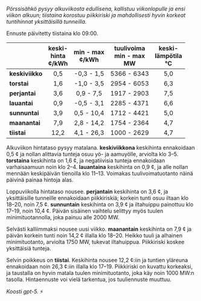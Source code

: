 *Pörssisähkö pysyy alkuviikosta edullisena, kallistuu viikonlopulle ja ensi viikon alkuun; tiistaina korostuu piikkiriski ja mahdollisesti hyvin korkeat tuntihinnat yksittäisillä tunneilla.*

Ennuste päivitetty tiistaina klo 09:00.

|  | keski-<br>hinta<br>¢/kWh | min - max<br>¢/kWh | tuulivoima<br>min - max<br>MW | keski-<br>lämpötila<br>°C |
|:-------------|:----------------:|:----------------:|:-------------:|:-------------:|
| **keskiviikko** | 0,5 | -0,3 - 1,5 | 5366 - 6343 | 5,0 |
| **torstai** | 1,6 | -1,0 - 3,5 | 2954 - 6053 | 6,3 |
| **perjantai** | 3,6 | 0,9 - 7,5 | 1917 - 2903 | 7,5 |
| **lauantai** | 0,9 | -0,5 - 3,1 | 2285 - 4371 | 6,6 |
| **sunnuntai** | 3,9 | 0,5 - 10,4 | 1712 - 4421 | 5,0 |
| **maanantai** | 7,9 | 2,8 - 14,2 | 1754 - 2364 | 4,7 |
| **tiistai** | 12,2 | 4,1 - 26,3 | 1000 - 2629 | 4,7 |

Alkuviikon hintataso pysyy matalana. **keskiviikkona** keskihinta ennakoidaan 0,5 ¢ ja nollan alittavia tunteja osuu yö- ja aamuyölle, arviolta klo 3–5. **torstaina** keskihinta on 1,6 ¢, ja negatiivisia tunteja ennakoidaan varhaisaamuun noin klo 2–4. **lauantaina** keskihinta on 0,9 ¢, ja alle nollan mennään keskipäivän tienoilla klo 11–13. Voimakas tuulivoimatuotanto näinä päivinä painaa hintoja alas.

Loppuviikolla hintataso nousee. **perjantain** keskihinta on 3,6 ¢, ja yksittäisille tunneille ennakoidaan piikkiriskiä; korkein tunti osuu iltaan klo 18–20, noin 7,5 ¢. **sunnuntain** keskihinta on 3,9 ¢ ja iltahuippu painottuu klo 17–19, noin 10,4 ¢. Päivän sisäinen vaihtelu selittyy myös tuulen minimituotannolla, joka painuu alle 2000 MW.

Selvästi kalliimmaksi nousee uusi viikko. **maanantain** keskihinta on 7,9 ¢ ja päivän korkein tunti noin 14,2 ¢ illalla klo 18–20. Heikko tuuli ja alhainen minimituotanto, arviolta 1750 MW, tukevat iltahuippua. Piikkiriski koskee yksittäisiä tunteja.

Selvin poikkeus on **tiistai**. Keskihinta nousee 12,2 ¢:iin ja tuntien yläreuna ennakoidaan noin 26,3 ¢:iin illalla klo 17–19. Piikkiriski on kuvattu korkeaksi, ja taustalla on hyvin matala tuulen minimituotanto, joka käy noin 1000 MW:n tasolla. Hintaennuste voi vielä tarkentua, jos tuuliennuste muuttuu.

*Koosti gpt-5.* ⚡

